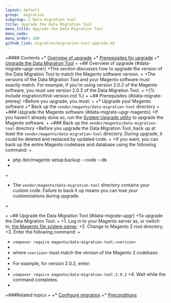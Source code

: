 ```yaml
---
layout: default
group:  migration
subgroup: C_Data migration tool
title: Upgrade the Data Migration Tool
menu_title: Upgrade the Data Migration Tool
menu_node: 
menu_order: 100
github_link: migration/migration-tool-upgrade.md
---
```


+#### Contents
+*	[Overview of upgrade](#data-migrate-upgr-over)
+*	[Prerequisites for upgrade](#data-migrate-upgr-prereq)
+*	[Upgrade the Data Migration Tool](#data-migrate-upgr)
+
+## Overview of upgrade {#data-migrate-upgr-over}
+This section discusses how to upgrade the version of the Data Migration Tool to match the Magento software version.
+
+The versions of the Data Migration Tool and your Magento software must exactly match. For example, if you're using version 2.0.2 of the Magento software, you must use version 2.0.2 of the Data Migration Tool.
+
+{% include migration/find-version.md %}
+
+## Prerequisites {#data-migrate-prereq}
+Before you upgrade, you must:
+
+*	Upgrade your Magento software
+*	Back up the `vendor/magento/data-migration-tool` directory
+
+### Upgrade the Magento software {#data-migrate-upgr-magento}
+If you haven't already done so, run the <a href="{{ site.gdeurl }}comp-mgr/upgrader/upgrade-start.html">System Upgrade utility</a> to upgrade the Magento software.
+
+### Back up the `vendor/magento/data-migration-tool` directory
+Before you upgrade the Data Migration Tool, back up at least the `vendor/magento/data-migration-tool` directory. During upgrade, it could be deleted and replaced by updated code.
+
+If you want, you can back up the entire Magento codebase and database using the following command:
+
+	php <your Magento install dir>/bin/magento setup:backup --code --db
+
+<div class="bs-callout bs-callout-warning">
+    <p>The <code>vendor/magento/data-migration-tool</code> directory contains your custom code. Failure to back it up means you can lose your customizations during upgrade.</p>
+</div>
+
+## Upgrade the Data Migration Tool {#data-migrate-upgr}
+To upgrade the Data Migration Tool:
+
+1.	Log in to your Magento server as, or switch to, <a href="{{ site.gdeurl }}install-gde/prereq/apache-user.html">the Magento file system owner</a>.
+2.	Change to Magento 2 root directory.
+3. 	Enter the following command:
+
+	`composer require magento/data-migration-tool:<version>`
+
+	where `<version>` must match the version of the Magento 2 codebase.
+
+	For example, for version 2.0.2, enter:
+
+	`composer require magento/data-migration-tool:2.0.2`
+4.	Wait while the command completes.
+
+###Related topics
+
+* <a href="{{ site.gdeurl }}migration/migration-tool-configure.html">Configure migration</a>
+* <a href="{{ site.gdeurl }}migration/migration-tool-preconditions.html">Preconditions</a>
